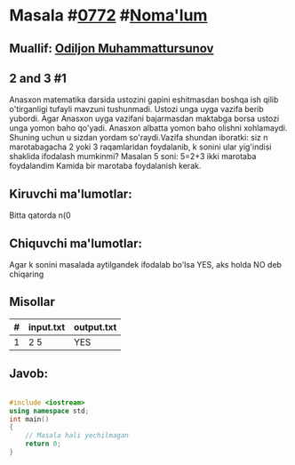 
<h1>Masala #<a href="https://robocontest.uz/tasks/0772">0772</a> #<a href="https://robocontest.uz/tasks?category=1">Noma'lum</a></h1>
<h2> Muallif: <a href="https://robocontest.uz/profile/kamilov">Odiljon Muhammattursunov</a></h2>
<h2>2 and 3 #1</h2>
<p>Anasxon matematika darsida ustozini gapini eshitmasdan boshqa ish qilib o'tirganligi tufayli mavzuni tushunmadi. Ustozi unga uyga vazifa berib yubordi. Agar Anasxon uyga vazifani bajarmasdan maktabga borsa ustozi unga yomon baho qo'yadi. Anasxon albatta yomon baho olishni xohlamaydi. Shuning uchun u sizdan yordam so'raydi.Vazifa shundan iboratki: siz n marotabagacha 2 yoki 3 raqamlaridan foydalanib, k sonini ular yig'indisi shaklida ifodalash mumkinmi?
Masalan 5 soni: 5=2+3 ikki marotaba foydalandim
Kamida bir marotaba foydalanish kerak.
</p>
<h2>Kiruvchi ma'lumotlar:</h2>
<p>Bitta qatorda n(0<n<105) va k(0<k<105) sonlari kiritiladi.</p>
<h2>Chiquvchi ma'lumotlar:</h2>
<p>Agar k sonini masalada aytilgandek ifodalab bo'lsa YES, aks holda NO deb chiqaring</p>
<h2>Misollar</h2>
<table>
    <thead>
        <tr>
            <th>#</th>
            <th>input.txt</th>
            <th>output.txt</th>
        </tr>
    </thead>
    <tbody>
            <tr>
                <td>1</td>
                <td>2 5</td>
                <td>YES</td>
            </tr>
    </tbody>
    </table>
    
<h2>Javob:</h2>

######
```cpp
#include <iostream>
using namespace std;
int main()
{
    // Masala hali yechilmagan
    return 0;
}
```
